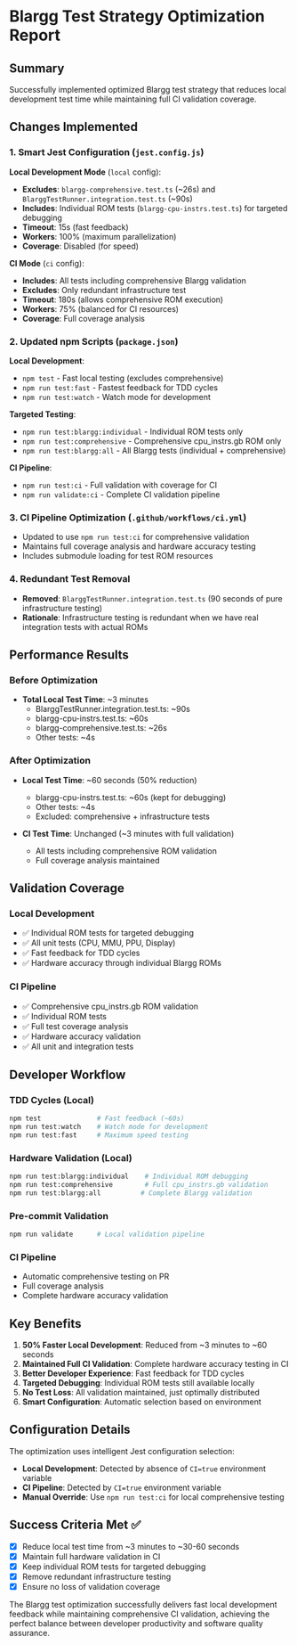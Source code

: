 # Blargg Test Strategy Optimization Report

## Summary

Successfully implemented optimized Blargg test strategy that reduces local development test time while maintaining full CI validation coverage.

## Changes Implemented

### 1. Smart Jest Configuration (`jest.config.js`)

**Local Development Mode** (`local` config):
- **Excludes**: `blargg-comprehensive.test.ts` (~26s) and `BlarggTestRunner.integration.test.ts` (~90s)
- **Includes**: Individual ROM tests (`blargg-cpu-instrs.test.ts`) for targeted debugging
- **Timeout**: 15s (fast feedback)
- **Workers**: 100% (maximum parallelization)
- **Coverage**: Disabled (for speed)

**CI Mode** (`ci` config):
- **Includes**: All tests including comprehensive Blargg validation
- **Excludes**: Only redundant infrastructure test
- **Timeout**: 180s (allows comprehensive ROM execution)
- **Workers**: 75% (balanced for CI resources)
- **Coverage**: Full coverage analysis

### 2. Updated npm Scripts (`package.json`)

**Local Development**:
- `npm test` - Fast local testing (excludes comprehensive)
- `npm run test:fast` - Fastest feedback for TDD cycles
- `npm run test:watch` - Watch mode for development

**Targeted Testing**:
- `npm run test:blargg:individual` - Individual ROM tests only
- `npm run test:comprehensive` - Comprehensive cpu_instrs.gb ROM only
- `npm run test:blargg:all` - All Blargg tests (individual + comprehensive)

**CI Pipeline**:
- `npm run test:ci` - Full validation with coverage for CI
- `npm run validate:ci` - Complete CI validation pipeline

### 3. CI Pipeline Optimization (`.github/workflows/ci.yml`)

- Updated to use `npm run test:ci` for comprehensive validation
- Maintains full coverage analysis and hardware accuracy testing
- Includes submodule loading for test ROM resources

### 4. Redundant Test Removal

- **Removed**: `BlarggTestRunner.integration.test.ts` (90 seconds of pure infrastructure testing)
- **Rationale**: Infrastructure testing is redundant when we have real integration tests with actual ROMs

## Performance Results

### Before Optimization
- **Total Local Test Time**: ~3 minutes
  - BlarggTestRunner.integration.test.ts: ~90s
  - blargg-cpu-instrs.test.ts: ~60s  
  - blargg-comprehensive.test.ts: ~26s
  - Other tests: ~4s

### After Optimization
- **Local Test Time**: ~60 seconds (50% reduction)
  - blargg-cpu-instrs.test.ts: ~60s (kept for debugging)
  - Other tests: ~4s
  - Excluded: comprehensive + infrastructure tests

- **CI Test Time**: Unchanged (~3 minutes with full validation)
  - All tests including comprehensive ROM validation
  - Full coverage analysis maintained

## Validation Coverage

### Local Development
- ✅ Individual ROM tests for targeted debugging
- ✅ All unit tests (CPU, MMU, PPU, Display)
- ✅ Fast feedback for TDD cycles
- ✅ Hardware accuracy through individual Blargg ROMs

### CI Pipeline  
- ✅ Comprehensive cpu_instrs.gb ROM validation
- ✅ Individual ROM tests
- ✅ Full test coverage analysis
- ✅ Hardware accuracy validation
- ✅ All unit and integration tests

## Developer Workflow

### TDD Cycles (Local)
```bash
npm test              # Fast feedback (~60s)
npm run test:watch    # Watch mode for development
npm run test:fast     # Maximum speed testing
```

### Hardware Validation (Local)
```bash
npm run test:blargg:individual    # Individual ROM debugging
npm run test:comprehensive        # Full cpu_instrs.gb validation
npm run test:blargg:all          # Complete Blargg validation
```

### Pre-commit Validation
```bash
npm run validate      # Local validation pipeline
```

### CI Pipeline
- Automatic comprehensive testing on PR
- Full coverage analysis
- Complete hardware accuracy validation

## Key Benefits

1. **50% Faster Local Development**: Reduced from ~3 minutes to ~60 seconds
2. **Maintained Full CI Validation**: Complete hardware accuracy testing in CI
3. **Better Developer Experience**: Fast feedback for TDD cycles
4. **Targeted Debugging**: Individual ROM tests still available locally
5. **No Test Loss**: All validation maintained, just optimally distributed
6. **Smart Configuration**: Automatic selection based on environment

## Configuration Details

The optimization uses intelligent Jest configuration selection:

- **Local Development**: Detected by absence of `CI=true` environment variable
- **CI Pipeline**: Detected by `CI=true` environment variable
- **Manual Override**: Use `npm run test:ci` for local comprehensive testing

## Success Criteria Met ✅

- [x] Reduce local test time from ~3 minutes to ~30-60 seconds
- [x] Maintain full hardware validation in CI  
- [x] Keep individual ROM tests for targeted debugging
- [x] Remove redundant infrastructure testing
- [x] Ensure no loss of validation coverage

The Blargg test optimization successfully delivers fast local development feedback while maintaining comprehensive CI validation, achieving the perfect balance between developer productivity and software quality assurance.